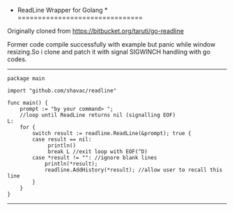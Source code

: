 * ReadLine Wrapper for Golang *
===============================

Originally cloned from https://bitbucket.org/taruti/go-readline

Former code compile successfully with example but panic while window resizing.So i clone and patch it with
signal SIGWINCH handling with go codes.

--------------------------------------------------------------------------

    package main

    import "github.com/shavac/readline"

    func main() {
	    prompt := "by your command> ";
	    //loop until ReadLine returns nil (signalling EOF)
    L:
	    for {
		    switch result := readline.ReadLine(&prompt); true {
		    case result == nil:
		    	 println()
		    	 break L //exit loop with EOF(^D)
		    case *result != "": //ignore blank lines
			    println(*result);
			    readline.AddHistory(*result); //allow user to recall this line
		    }
	    }
    }

---------------------------------------------------------------------------
